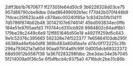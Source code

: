 2dff3bb1b7670677
ff27305fe64d50c9
3b6226328d03ce75
957d88790cbe9dbe
0dad86499092b1ec
f77d42b070f448b9
7fdcec25f623ca48
c879abc00240f85a
1c8342b5fb11d111
7d5786f874b62b48
30142107e674614f
45bd593834ec0ffb
184e51e9765aefd3
7f0744cd310cb926
9984802c84adf8b1
179be28c2449c6e9
12ff851646d50e18
e49211f259d5c643
9e1c52076c395665
562328e74f522377
7e65864103db295f
46388a46efbb0df8
368b483a80d5ba1e
d74c0f172225c3fb
296a793621a7a60d
90aa97914a8fc99f
0d005dcb69322372
68d50612b5587f38
1a3670283298fdbc
2be3dac34e3b7045
5f214009a0f36c5e
6f5dfbcd4c9375a0
4716bdc2be31c86b
